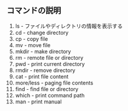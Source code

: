 ## コマンドの説明

1. ls - ファイルやディレクトリの情報を表示する
1. cd - change directory
1. cp - copy file
1. mv - move file
1. mkdir - make directory
1. rm - remote file or directory
1. pwd - print current directory
1. rmdir - remove directory
1. cat - print file content
1. more/less - paging file contents
1. find - find file or directory
1. which - print command path
1. man - print manual
